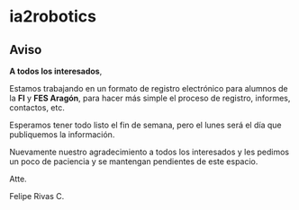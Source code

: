 # ia2robotics

## Aviso

**A todos los interesados**, 

Estamos trabajando en un formato de registro electrónico para alumnos de la **FI** y **FES Aragón**, para hacer más simple el proceso de registro, informes, contactos, etc.

Esperamos tener todo listo el fin de semana, pero el lunes será el día que publiquemos la información.

Nuevamente nuestro agradecimiento a todos los interesados y les pedimos un poco de paciencia y se mantengan pendientes de este espacio. 


Atte.

Felipe Rivas C.


